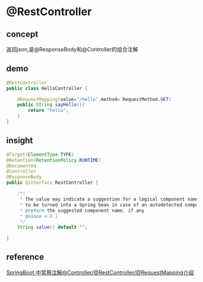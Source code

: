 # @RestController
## concept
返回json,是@ResponseBody和@Controller的组合注解

## demo
```java
@RestController
public class HelloController {

    @RequestMapping(value="/hello",method= RequestMethod.GET)
    public String sayHello(){
        return "hello";
    }
}
```

## insight
```java
@Target(ElementType.TYPE)
@Retention(RetentionPolicy.RUNTIME)
@Documented
@Controller
@ResponseBody
public @interface RestController {

	/**
	 * The value may indicate a suggestion for a logical component name,
	 * to be turned into a Spring bean in case of an autodetected component.
	 * @return the suggested component name, if any
	 * @since 4.0.1
	 */
	String value() default "";

}
```
## reference
[SpringBoot 中常用注解@Controller/@RestController/@RequestMapping介绍](https://blog.csdn.net/u010412719/article/details/69710480)
